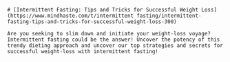 
    # [Intermittent Fasting: Tips and Tricks for Successful Weight Loss](https://www.mindhaste.com/t/intermittent fasting/intermittent-fasting-tips-and-tricks-for-successful-weight-loss-300)

    Are you seeking to slim down and initiate your weight-loss voyage? Intermittent fasting could be the answer! Uncover the potency of this trendy dieting approach and uncover our top strategies and secrets for successful weight-loss with intermittent fasting!
    